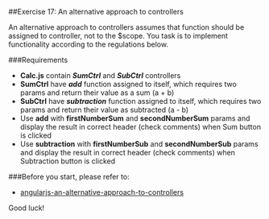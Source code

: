 ##Exercise 17: An alternative approach to controllers

An alternative approach to controllers assumes that function should be assigned to controller, not to the $scope. You task is to implement functionality according
to the regulations below.

###Requirements

* **Calc.js** contain ***SumCtrl*** and ***SubCtrl*** controllers
* **SumCtrl** have ***add*** function assigned to itself, which requires two params and return their value as a sum (a + b)
* **SubCtrl** have ***subtraction*** function assigned to itself, which requires two params and return their value as subtracted (a - b)
* Use **add** with **firstNumberSum** and **secondNumberSum** params and display the result in correct header (check comments) when Sum button is clicked
* Use **subtraction** with **firstNumberSub** and **secondNumberSub** params and display the result in correct header (check comments) when Subtraction button is clicked

###Before you start, please refer to:
* [angularjs-an-alternative-approach-to-controllers](https://egghead.io/lessons/angularjs-an-alternative-approach-to-controllers)


Good luck!
